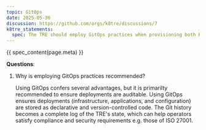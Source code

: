 ```yaml
---
topic: GitOps
date: 2025-05-30
discussion: https://github.com/orgs/k8tre/discussions/7
k8tre_statements:
  spec: The TRE should employ GitOps practices when provisioning both K8TRE resources as well as any other required infrastructure level resources within the TRE.
---
```


{{ spec_content(page.meta) }}

**Questions**: 

1. Why is employing GitOps practices recommended?

    Using GitOps confers several advantages, but it is primarilty recommended to ensure deployments are auditable. Using GitOps ensures deployments (infrastructure, applications, and configuration) are stored as declarative and version-controlled code. The Git history becomes a complete log of the TRE's state, which can help operators satisfy compliance and security requirements e.g. those of ISO 27001.
